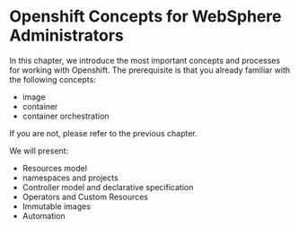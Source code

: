 #  Openshift Concepts for WebSphere Administrators

In this chapter, we introduce the most important concepts and processes for working with Openshift. The prerequisite is that you already familiar with the following concepts:
- image
- container
- container orchestration

If you are not, please refer to the previous chapter.

We will present:
- Resources model
- namespaces and projects
- Controller model and  declarative specification 
- Operators and Custom Resources
- Immutable images
- Automation